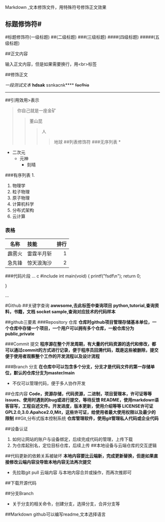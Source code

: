 
Markdown ,文本修饰文件，用特殊符号修饰正文效果<br>
## 标题修饰符\#

#标题修饰符(一级标题)
##(二级标题)
###(三级标题)
####(四级标题)
#####(五级标题)


##正文内容

输入正文内容，但是如果需要换行，用\<br\>标签

##修饰正文

*一段测试文本*
**hdsak**
ssnkacnk****
~~facfhia~~


---
##引用效用\>表示
>你自己就是一座金矿
>>董山昆
>>>人
>>>>地球
##列表修饰符
###无序列表 \*
* 二次元
  * 元神
    * 刻晴


###有序列表 1.
1. 物理学
  1. 粒子物理
  2. 原子物理
2. 计算机科学
  1. 分布式架构
  2. 云计算

### 表格
名称|技能|排行
--|:--|--:
霹雳火|雷霆半月斩|1
急先锋|惊天浪淘沙|2


###代码片段
...
   c
#include<stdio>
int main(void)
{
printf("fsdf\n");
return 0;

}


...




#Github
##关键字查询
**awwsome,去此标签中查询项目**
**python,tutorial,查询资料，书籍，文档**
**socket sample,查询对应技术的代码样本**

##github三要素
###Repository 仓库
**仓库时github项目管理存储基本单位，一个仓库中存储一个项目，一个用户可以拥有多个仓库，一般仓库分为public,private**

###Commit 提交
**程序源在整个开发周期，有大量的代码资源的迭代和修改，都可以通过commit的方式进行记录，便于程序员回溯代码，既是这些被删除，提交便于使用者观察整个工作的开发流程以及设计流程**

###Branch 分支
**在仓库中可以包含多个分支，分支才是代码文件的第一存储单位，默认的仓库分支为master/main**
 * 不仅可以管理代码，便于多人协作开发

##仓库内容
**Code，资源存储，代码资源，二进制，项目营理本，许可证等等
issues、使用时遇到的bug或进行提交，等待反馈
README，使用markdown语客容写，工程自述文件。开发进度，版本更新，使用介绍等等
LICENSE许可证
GPL2.0,3.0.Apahce2.0,Mit，这些许可证，给使用者最大使用权限以及最少的限制**
##Git,分布式版本控制系统
**仓库管理软件，使用git管理私人代码或企业代码**

##设备认证
1. 如何让网站的账户与设备绑定，后续完成代码的管理，上传下载
2. 为仓库起别名，定位目标仓库，后续上传
##本地设备与云端仓库的交互逻辑



##代码更新的依赖关系被破坏
**本地内容要比云端新，完成更新替换，但是如果直接修改云端内容没导致本地内容无法再次提交**
* 先拉取git pull 云端内容 与本地内容合并或操作，而再次推即可






##下载开源代码


##分支Branch
* 关于分支的相关命令，创建分支，选择分支，合并分支等

##Markdown
github可以编写readme,文本选择语言
















